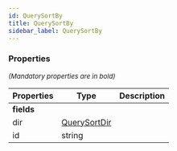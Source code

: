 ```yaml
---
id: QuerySortBy
title: QuerySortBy
sidebar_label: QuerySortBy
---
```




### Properties

<font size="2"><i>(Mandatory properties are in bold)</i></font>

| Properties | Type | Description |
| --------- | ---- | ----------- |
| **fields** |  |  |
| dir | [QuerySortDir](/framework-api/types/QuerySortDir.md) |  |
| id | string |  |
